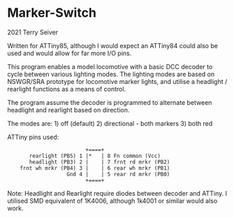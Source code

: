 # Marker-Switch
2021 Terry Seiver
 
Written for ATTiny85, although I would expect an ATTiny84 could also be used and would allow for far more I/O pins. 

This program enables a model locomotive with a basic DCC decoder to cycle between various lighting modes. The lighting modes are based on NSWGR/SRA prototype for locomotive marker lights, and utilise a headlight / rearlight functions as a means of control. 

The program assume the decoder is programmed to alternate between headlight and rearlight based on direction.

The modes are:
    1) off (default)
    2) directional - both markers 
    3) both red


ATTiny pins used:
         
                             +====+
           rearlight (PB5) 1 |*   | 8 Fn common (Vcc)
           headlight (PB3) 2 |    | 7 frnt rd mrkr (PB2)
        frnt wh mrkr (PB4) 3 |    | 6 rear wh mrkr (PB1)
                       Gnd 4 |    | 5 rear rd mrkr (PB0)
                             +====+
  
Note: Headlight and Rearlight require diodes between decoder and ATTiny. I utilised SMD equivalent of 1K4006, although 1k4001 or similar would also work.  
